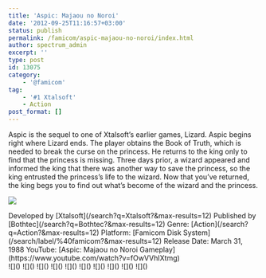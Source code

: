 ```yaml
---
title: 'Aspic: Majaou no Noroi'
date: '2012-09-25T11:16:57+03:00'
status: publish
permalink: /famicom/aspic-majaou-no-noroi/index.html
author: spectrum_admin
excerpt: ''
type: post
id: 13075
category:
    - '@famicom'
tag:
    - '#1 Xtalsoft'
    - Action
post_format: []
---
```

Aspic is the sequel to one of Xtalsoft’s earlier games, Lizard. Aspic begins right where Lizard ends. The player obtains the Book of Truth, which is needed to break the curse on the princess. He returns to the king only to find that the princess is missing. Three days prior, a wizard appeared and informed the king that there was another way to save the princess, so the king entrusted the princess’s life to the wizard. Now that you’ve returned, the king begs you to find out what’s become of the wizard and the princess.

![](https://wsrv.nl/?url=https://images.launchbox-app.com/83792572-cb26-4118-b3d3-79dc7ac0780c.jpg&output=webp&maxage=1d)

<div class="game-info">Developed by [Xtalsoft](/search?q=Xtalsoft?&max-results=12)  
Published by [Bothtec](/search?q=Bothtec?&max-results=12)  
Genre: [Action](/search?q=Action?&max-results=12)  
Platform: [Famicom Disk System](/search/label/%40famicom?&amp;max-results=12)  
Release Date: March 31, 1988  
YouTube: [Aspic: Majaou no Noroi Gameplay](https://www.youtube.com/watch?v=fOwVVhIXtmg)</div><div class="game-media">![]() ![]() ![]() ![]() ![]() ![]() ![]() ![]() ![]() ![]()</div>